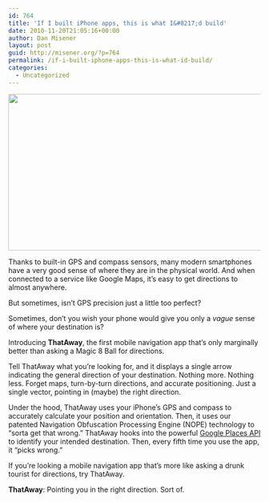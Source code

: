 ```yaml
---
id: 764
title: 'If I built iPhone apps, this is what I&#8217;d build'
date: 2010-11-20T21:05:16+00:00
author: Dan Misener
layout: post
guid: http://misener.org/?p=764
permalink: /if-i-built-iphone-apps-this-is-what-id-build/
categories:
  - Uncategorized
---
```

[<img class="alignnone size-full wp-image-765" title="ThatAway" src="http://misener.org/wp-content/uploads/2010/11/ThatAway-e1290305022494.png" alt="" width="600" height="313" />](http://misener.org/wp-content/uploads/2010/11/ThatAway-e1290305022494.png)

Thanks to built-in GPS and compass sensors, many modern smartphones have a very good sense of where they are in the physical world. And when connected to a service like Google Maps, it&#8217;s easy to get directions to almost anywhere.

But sometimes, isn&#8217;t GPS precision just a little too perfect?

Sometimes, don&#8217;t you wish your phone would give you only a _vague_ sense of where your destination is?

Introducing **ThatAway**, the first mobile navigation app that&#8217;s only marginally better than asking a Magic 8 Ball for directions.

Tell ThatAway what you&#8217;re looking for, and it displays a single arrow indicating the general direction of your destination. Nothing more. Nothing less. Forget maps, turn-by-turn directions, and accurate positioning. Just a single vector, pointing in (maybe) the right direction.

Under the hood, ThatAway uses your iPhone&#8217;s GPS and compass to accurately calculate your position and orientation. Then, it uses our patented Navigation Obfuscation Processing Engine (NOPE) technology to &#8220;sorta get that wrong.&#8221; ThatAway hooks into the powerful [Google Places API](http://code.google.com/apis/maps/documentation/places/) to identify your intended destination. Then, every fifth time you use the app, it &#8220;picks wrong.&#8221;

If you&#8217;re looking a mobile navigation app that&#8217;s more like asking a drunk tourist for directions, try ThatAway.

**ThatAway**: Pointing you in the right direction. Sort of.
